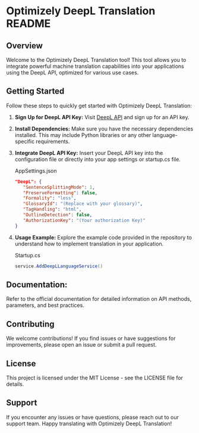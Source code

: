 
# Optimizely DeepL Translation README

## Overview
Welcome to the Optimizely DeepL Translation tool! This tool allows you to integrate powerful machine translation capabilities into your applications using the DeepL API, optimized for various use cases.

## Getting Started

Follow these steps to quickly get started with Optimizely DeepL Translation:

 1. **Sign Up for DeepL API Key:**
		 Visit [DeepL API](https://www.deepl.com/en/docs-api) and sign up for an API key.
 2. **Install Dependencies:**
	 Make sure you have the necessary dependencies installed. This may include Python libraries or any other language-specific requirements.	 
 3. **Integrate DeepL API Key:**
	 Insert your DeepL API key into the configuration file or directly into your app settings or startup.cs file.
     
     AppSettings.json
     ```json
	 "DeepL": { 
        "SentenceSplittingMode": 1,
        "PreserveFormatting": false, 
        "Formality": "less",
        "GlossaryId": "(Replace with your glossary)", 
        "TagHandling": "html", 
        "OutlineDetection": false, 
        "AuthorizationKey": "(Your authorization Key)"
    }
    ```
 4. **Usage Example:**
	 Explore the example code provided in the repository to understand how to implement translation in your application.
     
	Startup.cs
     ```csharp
	service.AddDeepLLanguageService()
    ```
## Documentation:
Refer to the official documentation for detailed information on API methods, parameters, and best practices.

## Contributing
We welcome contributions! If you find issues or have suggestions for improvements, please open an issue or submit a pull request.

## License

This project is licensed under the MIT License - see the LICENSE file for details.

 ## Support
If you encounter any issues or have questions, please reach out to our support team.
Happy translating with Optimizely DeepL Translation!